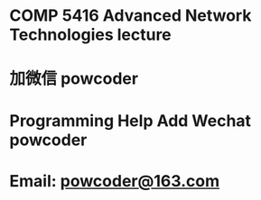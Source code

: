 # COMP 5416 Advanced Network Technologies lecture
# 加微信 powcoder

# Programming Help Add Wechat powcoder

# Email: powcoder@163.com

